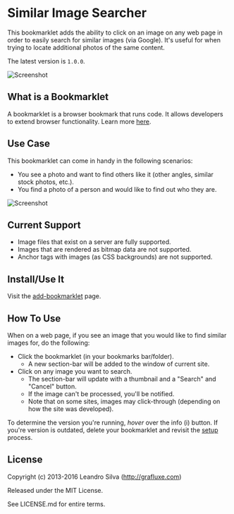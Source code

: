 # Similar Image Searcher

This bookmarklet adds the ability to click on an image on any web page in order to easily search for similar images (via Google). It's useful for when trying to locate additional photos of the same content.

The latest version is `1.0.0`.

![Screenshot](./screenshot.gif)

## What is a Bookmarklet

A bookmarklet is a browser bookmark that runs code. It allows developers to extend browser functionality. Learn more [here](https://en.wikipedia.org/wiki/Bookmarklet).

## Use Case

This bookmarklet can come in handy in the following scenarios:

- You see a photo and want to find others like it (other angles, similar stock photos, etc.).
- You find a photo of a person and would like to find out who they are.

![Screenshot](./screenshot2.gif)

## Current Support

- Image files that exist on a server are fully supported.
- Images that are rendered as bitmap data are not supported.
- Anchor tags with images (as CSS backgrounds) are not supported.

## Install/Use It

Visit the [add-bookmarklet](http://htmlpreview.github.io/?https://github.com/Grafluxe/similar-imgs/blob/master/bookmarklet/add-bookmarklet.html) page.

## How To Use

When on a web page, if you see an image that you would like to find similar images for, do the following:

- Click the bookmarklet (in your bookmarks bar/folder).
  - A new section-bar will be added to the window of current site.
- Click on any image you want to search.
  - The section-bar will update with a thumbnail and a "Search" and "Cancel" button.
  - If the image can't be processed, you'll be notified.
  - Note that on some sites, images may click-through (depending on how the site was developed).

To determine the version you're running, *hover* over the info (i) button. If you're version is outdated, delete your bookmarklet and revisit the [setup](#setup) process.

## License

Copyright (c) 2013-2016 Leandro Silva (http://grafluxe.com)

Released under the MIT License.

See LICENSE.md for entire terms.
